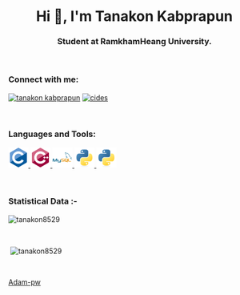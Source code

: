 <h1 align="center">Hi 👋, I'm Tanakon Kabprapun</h1>
<h3 align="center">Student at RamkhamHeang University.</h3>

<br>

<h3 align="left">Connect with me:</h3>
<p align="left">
  <a href="https://www.linkedin.com/in/tanakon-kabprapun-b20504180/" target="blank"><img align="center"
      src="https://raw.githubusercontent.com/rahuldkjain/github-profile-readme-generator/master/src/images/icons/Social/linked-in-alt.svg"
      alt="tanakon kabprapun" height="30" width="40" /></a>
  <a href="https://www.instagram.com/cideszz/" target="blank"><img align="center"
      src="https://raw.githubusercontent.com/rahuldkjain/github-profile-readme-generator/master/src/images/icons/Social/instagram.svg"
      alt="cides" height="30" width="40" /></a>

</p>

<br>

<h3 align="left">Languages and Tools:</h3>
<p align="left"> <a href="https://www.cprogramming.com/" target="_blank"
    rel="noreferrer"> <img src="https://raw.githubusercontent.com/devicons/devicon/master/icons/c/c-original.svg"
      alt="c" width="40" height="40" /> </a> <a href="https://www.w3schools.com/cpp/" target="_blank" rel="noreferrer">
    <img src="https://raw.githubusercontent.com/devicons/devicon/master/icons/cplusplus/cplusplus-original.svg"
      alt="cplusplus" width="40" height="40" /> </a> <a href="https://www.mysql.com/" target="_blank" rel="noreferrer"> <img
      src="https://raw.githubusercontent.com/devicons/devicon/master/icons/mysql/mysql-original-wordmark.svg"
      alt="mysql" width="40" height="40" /> </a> </a> <a href="https://www.python.org" target="_blank" rel="noreferrer"> <img
      src="https://raw.githubusercontent.com/devicons/devicon/master/icons/python/python-original.svg" alt="python"
      width="40" height="40" /> </a> <a href="https://www.python.org" target="_blank" rel="noreferrer"> <img
      src="https://raw.githubusercontent.com/devicons/devicon/master/icons/python/python-original.svg" alt="python"
      width="40" height="40" /> </a> 
 </p>
<br>

<h3>Statistical Data :-</h3>
<p><img align="center"
    src="https://github-readme-stats.vercel.app/api/top-langs?username=adam-pw&show_icons=true&locale=en&bg_color=0d1117&text_color=ffffff&layout=compact"
    alt="tanakon8529" 
    bg_color=#808080/></p>

<br>

<p>&nbsp;<img align="center" src="https://github-readme-stats.vercel.app/api?username=tanakon8529&show_icons=true&locale=en&bg_color=0d1117&text_color=ffffff&repo=convoychat"
    alt="tanakon8529" /></p>

<br>
      
[Adam-pw](https://github.com/Adam-pw)
